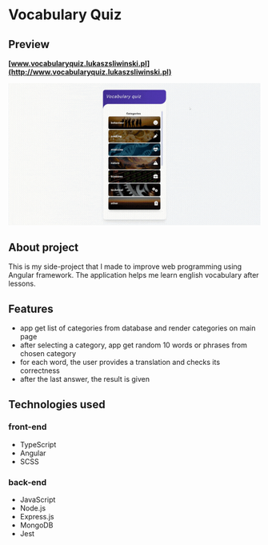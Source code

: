 # Vocabulary Quiz

## Preview

**[www.vocabularyquiz.lukaszsliwinski.pl](http://www.vocabularyquiz.lukaszsliwinski.pl)**

![Website Preview](./preview.gif)

## About project

This is my side-project that I made to improve web programming using Angular framework. The application helps me learn english vocabulary after lessons.


## Features

- app get list of categories from database and render categories on main page
- after selecting a category, app get random 10 words or phrases from chosen category
- for each word, the user provides a translation and checks its correctness
- after the last answer, the result is given

## Technologies used

### front-end
- TypeScript
- Angular
- SCSS

### back-end
- JavaScript
- Node.js
- Express.js
- MongoDB
- Jest
